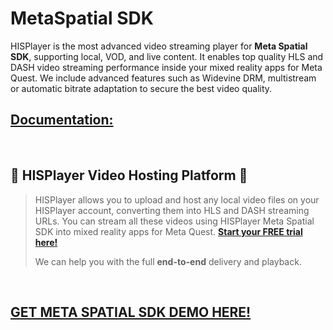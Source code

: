 # MetaSpatial SDK

HISPlayer is the most advanced video streaming player for **Meta Spatial SDK**, supporting local, VOD, and live content. It enables top quality HLS and DASH video streaming performance inside your mixed reality apps for Meta Quest. We include advanced features such as Widevine DRM, multistream or automatic bitrate adaptation to secure the best video quality.


## [Documentation:](https://hisplayer.github.io/MetaSpatial-SDK/#/)

<br>

## 🚀 HISPlayer Video Hosting Platform 🚀 
>
>HISPlayer allows you to upload and host any local video files on your HISPlayer account, converting them into HLS and DASH streaming URLs. You can stream all these videos using HISPlayer Meta Spatial SDK into mixed reality apps for Meta Quest. **[Start your FREE trial here!](https://hisplayer.com/unity-asset-store-saas-registration/)**
>
> We can help you with the full **end-to-end** delivery and playback.

<br>

## [GET META SPATIAL SDK DEMO HERE!](hisplayer.com/demo-meta-spatial-sdk/)
